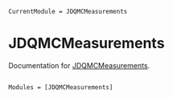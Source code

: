 ```@meta
CurrentModule = JDQMCMeasurements
```

# JDQMCMeasurements

Documentation for [JDQMCMeasurements](https://github.com/SmoQySuite/JDQMCMeasurements.jl).

```@index
```

```@autodocs
Modules = [JDQMCMeasurements]
```

